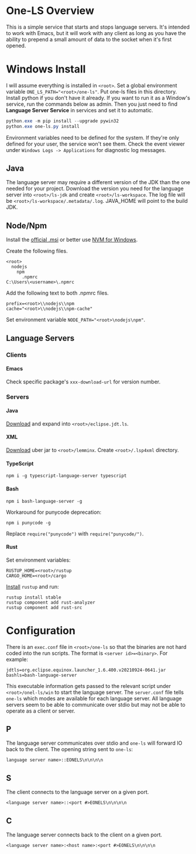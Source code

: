 # One-LS Overview

This is a simple service that starts and stops language servers. It's intended to work with Emacs, but it will
work with any client as long as you have the ability to prepend a small amount of data to the socket when it's
first opened.

# Windows Install

I will assume everything is installed in `<root>`. Set a global environment variable
`ONE_LS_PATH="<root>/one-ls"`. Put one-ls files in this directory. Install python if you don't have it
already. If you want to run it as a Window's service, run the commands below as admin. Then you just need to
find **Language Server Service** in services and set it to automatic.

``` powershell
python.exe -m pip install --upgrade pywin32
python.exe one-ls.py install
```

Environment variables need to be defined for the system. If they're only defined for your user, the service
won't see them. Check the event viewer under `Windows Logs -> Applications` for diagnostic log messages.

## Java

The language server may require a different version of the JDK than the one needed for your project. Download
the version you need for the language server into `<root>/ls-jdk` and create `<root>/ls-workspace`. The log
file will be `<root>/ls-workspace/.metadata/.log`. JAVA_HOME will point to the build JDK.

## Node/Npm

Install the [official .msi](https://nodejs.org/en/download/) or better use [NVM for
Windows](https://github.com/coreybutler/nvm-windows).

Create the following files.

```
<root>
  nodejs
    npm
      .npmrc
C:\Users\<username>\.npmrc
```
   
Add the following text to both .npmrc files.

```
prefix=<root>\\nodejs\\npm
cache="<root>\\nodejs\\npm-cache"
```

Set environment variable `NODE_PATH="<root>\nodejs\npm"`.

## Language Servers

### Clients

#### Emacs

Check specific package's `xxx-download-url` for version number.

### Servers

#### Java

[Download](https://download.eclipse.org/jdtls/milestones/) and expand into `<root>/eclipse.jdt.ls`.

#### XML

[Download](https://repo.eclipse.org/content/repositories/lemminx-releases/org/eclipse/lemminx/org.eclipse.lemminx/)
uber jar to `<root>/lemminx`. Create `<root>/.lsp4xml` directory.

#### TypeScript

`npm i -g typescript-language-server typescript`

#### Bash

`npm i bash-language-server -g`

Workaround for punycode deprecation:

`npm i punycode -g`

Replace `require("punycode")` with `require("punycode/")`.

#### Rust

Set environment variables:

```
RUSTUP_HOME=<root>/rustup
CARGO_HOME=<root>/cargo
```

[Install](https://www.rust-lang.org/tools/install) `rustup` and run:

```
rustup install stable
rustup component add rust-analyzer
rustup component add rust-src
```

# Configuration

There is an `exec.conf` file in `<root>/one-ls` so that the binaries are not hard coded into the run scripts.
The format is `<server id>=<binary>`. For example:

```
jdtls=org.eclipse.equinox.launcher_1.6.400.v20210924-0641.jar
bashls=bash-language-server
```

This executable information gets passed to the relevant script under `<root>/onel-ls/win` to start the
language server. The `server.conf` file tells `one-ls` which modes are available for each language server. All
language servers seem to be able to communicate over stdio but may not be able to operate as a client or
server.

## P

The language server communicates over stdio and `one-ls` will forward IO back to the client. The opening
string sent to `one-ls`:

`language server name>::EONELS\n\n\n\n`

## S

The client connects to the language server on a given port.

`<language server name>::<port #>EONELS\n\n\n\n`

## C

The language server connects back to the client on a given port.

`<language server name>:<host name>:<port #>EONELS\n\n\n\n`
